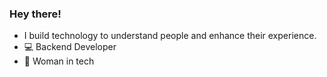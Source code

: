 ### Hey there!

- I build technology to understand people and enhance their experience.
- :computer: Backend Developer
- :muscle: Woman in tech


